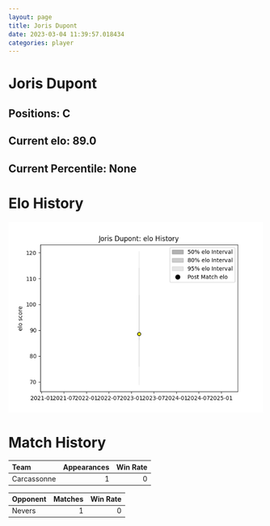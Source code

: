 ```yaml
---  
layout: page  
title: Joris Dupont  
date: 2023-03-04 11:39:57.018434  
categories: player  
---
```

# Joris Dupont

## Positions: C

## Current elo: 89.0

## Current Percentile: None

# Elo History


![elo history](history_JorisDupont.png)
# Match History


| Team        |   Appearances |   Win Rate |
|:------------|--------------:|-----------:|
| Carcassonne |             1 |          0 |

| Opponent   |   Matches |   Win Rate |
|:-----------|----------:|-----------:|
| Nevers     |         1 |          0 |